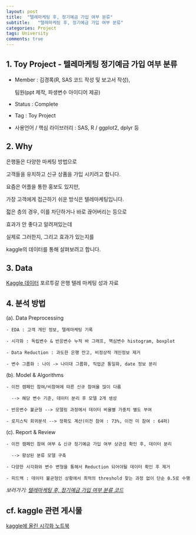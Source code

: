 ```yaml
---
layout: post
title:  "텔레마케팅 후, 정기예금 가입 여부 분류"
subtitle:   "텔레마케팅 후, 정기예금 가입 여부 분류"
categories: Project
tags: University
comments: true
---
```


## 1. Toy Project - 텔레마케팅 정기예금 가입 여부 분류

  - Member : 김경록(R, SAS 코드 작성 및 보고서 작성), 
  
    팀원(ppt 제작, 파생변수 아이디어 제공)

  - Status : Complete

  - Tag : Toy Project

  - 사용언어 / 핵심 라이브러리 : SAS, R / ggplot2, dplyr 등

## 2. Why

은행들은 다양한 마케팅 방법으로 

고객들을 유치하고 신규 상품을 가입 시키려고 합니다.

요즘은 어플을 통한 홍보도 있지만, 

가장 고객에게 접근하기 쉬운 방식은 텔레마케팅입니다.

젋은 층의 경우, 이를 차단하거나 바로 끊어버리는 등으로 

효과가 안 좋다고 알려져있는데

실제로 그러한지, 그리고 효과가 있는지를 

kaggle의 데이터를 통해 살펴보려고 합니다.

## 3. Data

[Kaggle 데이터](https://www.kaggle.com/yufengsui/portuguese-bank-marketing-data-set) 포르투갈 은행 텔레 마케팅 성과 자료

## 4. 분석 방법

(a). Data Preprocessing

	- EDA : 고객 개인 정보, 텔레마케팅 기록

	- 시각화 : 독립변수 & 반응변수 누적 바 그래프, 핵심변수 histogram, boxplot

	- Data Reduction : 과도한 은행 잔고, 비정상적 개인정보 제거
	
	- 변수 그룹화 : 나이 -> 나이대 그룹화, 직업군 통일화, date 정보 분리

(b). Model & Algorithms

	- 이전 캠페인 참여/비참여에 따른 신규 참여율 많이 다름 
	
	  --> 해당 변수 기준, 데이터 분리 후 모델 2개 생성

	- 반응변수 불균형 --> 모델링 과정에서 데이터 비율별 가중치 별도 부여

	- 로지스틱 회귀분석 --> 정확도 계산(이전 참여 : 73%, 이전 미 참여 : 64퍼)

(c). Report & Review

	- 이전 캠페인 참여 여부 & 신규 정기예금 가입 여부 상관성 확인 후, 데이터 분리 
	
	  --> 향상된 분류 모델 구축

	- 다양한 시각화와 변수 변형을 통해서 Reduction 되어야될 데이터 확인 후 제거

	- 피드백 : 데이터 불균형인 상황에서 최적의 threshold 찾는 과정 없이 단순 0.5로 수행
		
*보러가기: [텔레마케팅 후, 정기예금 가입 여부 분류 코드](https://github.com/bluemumin/telemarketing_to_deposit_with_R/blob/master/telemarketing.R)*

## cf. kaggle 관련 게시물

[kaggle에 올린 시각화 노트북](https://www.kaggle.com/bluemumin/bank-data-eda)